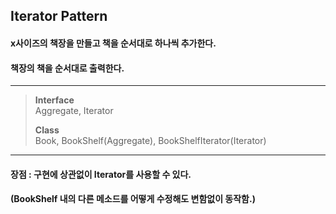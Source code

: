 ## Iterator Pattern
####  x사이즈의 책장을 만들고 책을 순서대로 하나씩 추가한다.
#### 책장의 책을 순서대로 출력한다.
***
> **Interface**  
>   Aggregate, Iterator  
>
> **Class**   
>   Book, BookShelf(Aggregate), BookShelfIterator(Iterator)
***
#### 장점 : 구현에 상관없이 Iterator를 사용할 수 있다. 
#### (BookShelf 내의 다른 메소드를 어떻게 수정해도 변함없이 동작함.)   

